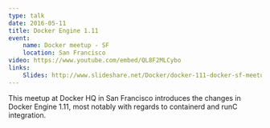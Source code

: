 ```yaml
---
type: talk
date: 2016-05-11
title: Docker Engine 1.11
event:
    name: Docker meetup - SF
    location: San Francisco
video: https://www.youtube.com/embed/QL8F2MLCybo
links:
    Slides: http://www.slideshare.net/Docker/docker-111-docker-sf-meetup
---
```


This meetup at Docker HQ in San Francisco introduces the changes in Docker
Engine 1.11, most notably with regards to containerd and runC integration.
